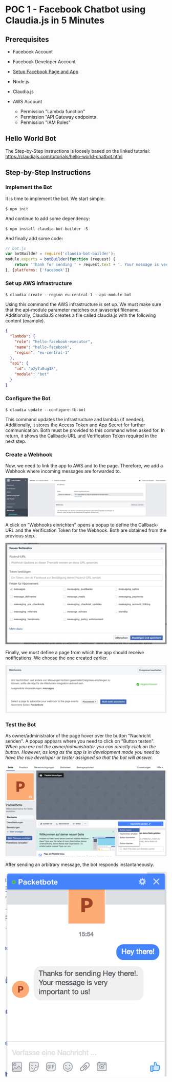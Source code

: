# POC 1 - Facebook Chatbot using Claudia.js in 5 Minutes

## Prerequisites
* Facebook Account
* Facebook Developer Account
* [Setup Facebook Page and App](../setup_facebook)

* Node.js
* Claudia.js

* AWS Account
  * Permission "Lambda function"
  * Permission "API Gateway endpoints
  * Permission "IAM Roles"

## Hello World Bot
The Step-by-Step instructions is loosely based on the linked tutorial: https://claudiajs.com/tutorials/hello-world-chatbot.html

## Step-by-Step Instructions

### Implement the Bot

It is time to implement the bot. We start simple:

`$ npm init`

And continue to add some dependency:

`$ npm install claudia-bot-builder -S`

And finally add some code:

```javascript
// bot.js
var botBuilder = require('claudia-bot-builder');
module.exports = botBuilder(function (request) {
	return 'Thank for sending ' + request.text + '. Your message is very important to us!'
}, {platforms: ['facebook']}
```

### Set up AWS infrastructure
`$ claudia create --region eu-central-1 --api-module bot`

Using this command the AWS infrastructure is set up. We must make sure that the api-module parameter matches our javascript filename. Additionally, ClaudiaJS creates a file called claudia.js with the following content (example).
```json
{
  "lambda": {
    "role": "hello-facebook-executor",
    "name": "hello-facebook",
    "region": "eu-central-1"
  },
  "api": {
    "id": "p2y7a0ug38",
    "module": "bot"
  }
}
```

### Configure the Bot
`$ claudia update --configure-fb-bot`

This command updates the infrastructure and lambda (if needed). Additionally, it stores the Access Token and App Secret for further communication. Both must be provided to this command when asked for. In return, it shows the Callback-URL und Verification Token required in the next step.

### Create a Webhook
Now, we need to link the app to AWS and to the page. Therefore, we add a Webhook where incoming messages are forwarded to.

![](create_webhook.png)

A click on  "Webhooks einrichten" opens a popup to define the Callback-URL and the Verification Token for the Webhook. Both are obtained from the previous step.

![](configure_webhook.png)

Finally, we must define a page from which the app should receive notifications. We choose the one created earlier.

![](register_event_listener.png)

### Test the Bot

As owner/administrator of the page hover over the button "Nachricht senden". A popup appears where you need to click on "Button testen". *When you are not the owner/administrator you can directly click on the button. However, as long as the app is in development mode you need to have the role developer or tester assigned so that the bot will answer.*

![](open_chat.png)

After sending an arbitrary message, the bot responds instantaneously.

![](send_message.png)